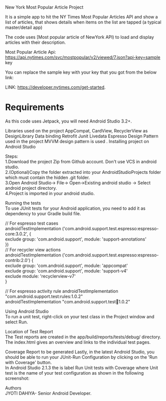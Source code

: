 New York Most Popular Article Project

It is a simple app to hit the NY Times Most Popular Articles API and show a list of articles,
that shows details when items on the list are tapped (a typical master/detail app)

The code uses [Most popular article of NewYork API) to load and display articles with their description.

Most Popular Article Api: https://api.nytimes.com/svc/mostpopular/v2/viewed/7.json?api-key=sample key

You can replace the sample key with your key that you got from the below link:

LINK:
https://developer.nytimes.com/get-started.
# Requirements

As this code uses Jetpack, you will need Android Studio 3.2+.

Libraries used on the project
AppCompat, CardView, RecyclerView as DesignLibrary
Data binding
Retrofit 
Junit
Livedata
Espresso
Design Pattern used in the project
MVVM design pattern is used .
Installing project on Android Studio
 
Steps:<br/>
1.Download the  project Zip from Github account. Don't use VCS in android studio.<br/>
2.(Optional)Copy the folder extracted into your AndroidStudioProjects folder which must contain the hidden .git folder.<br/>
3.Open Android Studio-> File-> Open->Existing android studio -> Select android  project directory.<br/>
4.Project is imported in your android studio.<br/>

Running the tests<br/>
To use JUnit tests for your Android application, you need to add it as dependency to your Gradle build file.<br/>

 
// For espresso test cases<br/>
androidTestImplementation ('com.android.support.test.espresso:espresso-core:3.0.2', {<br/>
   exclude group: 'com.android.support', module: 'support-annotations'<br/>
})<br/>
// For recycler view actions<br/>
androidTestImplementation ('com.android.support.test.espresso:espresso-contrib:2.0') {<br/>
   exclude group: 'com.android.support', module: 'appcompat'<br/>
   exclude group: 'com.android.support', module: 'support-v4'<br/>
   exclude module: 'recyclerview-v7'<br/>
}
 
// For espresso activity rule
androidTestImplementation "com.android.support.test:rules:1.0.2"<br/>
androidTestImplementation "com.android.support.test:runner:1.0.2"<br/>

Using Android Studio<br/>
To run a unit test, right-click on your test class in the Project window and select Run.<br/>

Location of Test Report<br/>
The Test reports are created in the app/build/reports/tests/debug/ directory. The index.html gives an overview and links to the individual test pages.<br/>

Coverage Report to be generated
Lastly, in the latest Android Studio, you should be able to run your JUnit-Run Configuration by clicking on the 'Run with Coverage' button.<br/>
In Android Studio 2.1.3 the is label Run Unit tests with Coverage where Unit test is the name of your test configuration as shown in the following screenshot:<br/>

Authors<br/>
JYOTI DAHIYA- Senior Android Developer.<br/>



